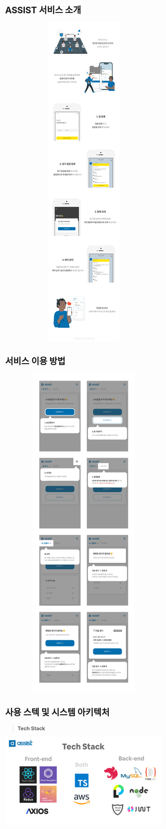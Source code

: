 # ASSIST 서비스 소개
<p align="center">
<img src="https://github.com/Gwan-Woo-Jeong/media-sources/blob/master/ASSIST/images/GITHUB-REPO-INTRO.jpg?raw=true" />
</p>

# 서비스 이용 방법
<p align="center">
<img src="https://github.com/Gwan-Woo-Jeong/media-sources/blob/master/ASSIST/images/GITHUB-HOW-TO-USE.jpg?raw=true" />
</p>

# 사용 스텍 및 시스템 아키텍처
>### Tech Stack
![](https://github.com/Gwan-Woo-Jeong/media-sources/blob/master/ASSIST/images/ASSIST-TECH-STACK.jpg?raw=true)
